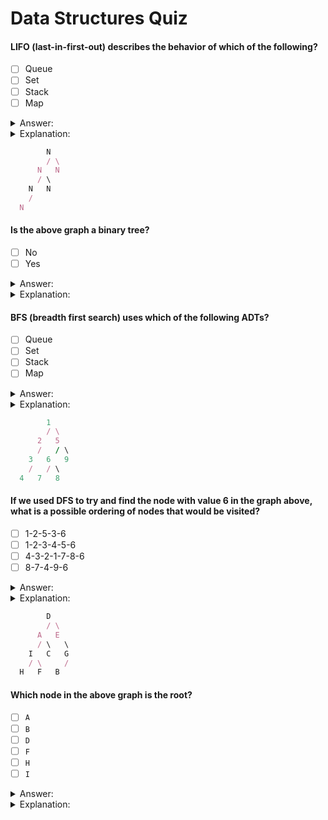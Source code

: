 # Data Structures Quiz

#### LIFO (last-in-first-out) describes the behavior of which of the following?
- [ ] Queue
- [ ] Set
- [ ] Stack
- [ ] Map

<details><summary>Answer:</summary>Stack</details>
<details><summary>Explanation:</summary>When you stack things on top of each other, you have to remove the item off the top first. We can remove the item at the bottom until all of the other items on top of it have been removed.  So the first thing that goes in is actually the last thing that comes out.</details>

```ruby
        N
        / \
      N   N
      / \   
    N   N
    /
  N
```

#### Is the above graph a binary tree?
- [ ] No
- [ ] Yes

<details><summary>Answer:</summary>Yes</details>
<details><summary>Explanation:</summary>A binary tree is a graph with the constrant that a node can have at most two children.</details>

#### BFS (breadth first search) uses which of the following ADTs?
- [ ] Queue
- [ ] Set
- [ ] Stack
- [ ] Map

<details><summary>Answer:</summary>Queue</details>
<details><summary>Explanation:</summary>As we are looking at each node, we want to add their children to our list of nodes to look at.  A queue allows us to utilize FIFO (first in first out) so that the order in which the nodes are added to our list is the order in which they will be dealt with.</details>

```ruby
        1   
        / \
      2   5
      /   / \
    3   6   9
    /   / \
  4   7   8
```

#### If we used DFS to try and find the node with value 6 in the graph above, what is a possible ordering of nodes that would be visited?
- [ ] 1-2-5-3-6
- [ ] 1-2-3-4-5-6
- [ ] 4-3-2-1-7-8-6
- [ ] 8-7-4-9-6

<details><summary>Answer:</summary>1-2-3-4-5-6</details>
<details><summary>Explanation:</summary>For DFS, we will look at a node, and then look at it's first child, and then that nodes first child and so on until we hit a leaf node or find the node we are searching for.  When we hit a leaf node, we will begin popping off the stack of recursive calls (going back up the tree a level at a time) and looking at the next child for that node. Once we find the node we are looking for, we start popping off the stack of recursive calls returning the node we found that has the value we are looking for.</details>

```ruby
        D   
        / \
      A   E
      / \   \
    I   C   G
    / \     /
  H   F   B
```

#### Which node in the above graph is the root?
- [ ] `A`
- [ ] `B`
- [ ] `D`
- [ ] `F`
- [ ] `H`
- [ ] `I`

<details><summary>Answer:</summary>`D`</details>
<details><summary>Explanation:</summary>The root node refers to the top most node that has no parent node.</details>
